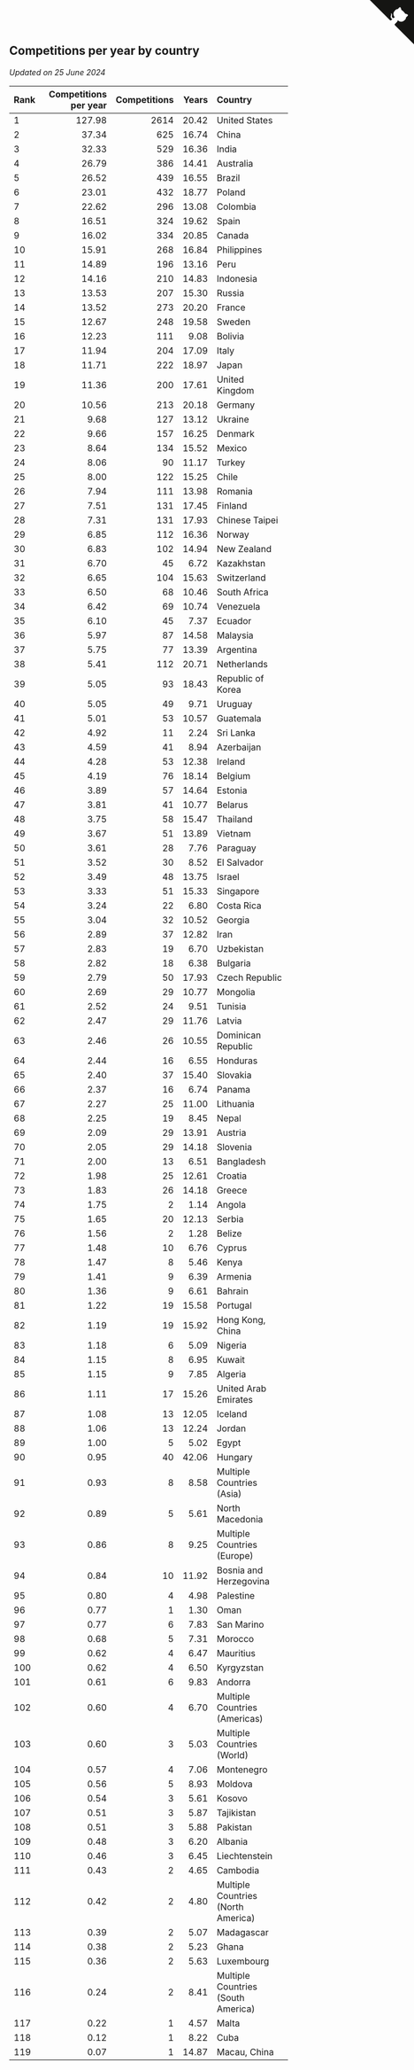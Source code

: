 ## Competitions per year by country

*Updated on 25 June 2024*

| Rank | Competitions per year | Competitions | Years | Country |
| :--- | ---: | ---: | ---: | :--- |
| 1 | 127.98 | 2614 | 20.42 | United States |
| 2 | 37.34 | 625 | 16.74 | China |
| 3 | 32.33 | 529 | 16.36 | India |
| 4 | 26.79 | 386 | 14.41 | Australia |
| 5 | 26.52 | 439 | 16.55 | Brazil |
| 6 | 23.01 | 432 | 18.77 | Poland |
| 7 | 22.62 | 296 | 13.08 | Colombia |
| 8 | 16.51 | 324 | 19.62 | Spain |
| 9 | 16.02 | 334 | 20.85 | Canada |
| 10 | 15.91 | 268 | 16.84 | Philippines |
| 11 | 14.89 | 196 | 13.16 | Peru |
| 12 | 14.16 | 210 | 14.83 | Indonesia |
| 13 | 13.53 | 207 | 15.30 | Russia |
| 14 | 13.52 | 273 | 20.20 | France |
| 15 | 12.67 | 248 | 19.58 | Sweden |
| 16 | 12.23 | 111 | 9.08 | Bolivia |
| 17 | 11.94 | 204 | 17.09 | Italy |
| 18 | 11.71 | 222 | 18.97 | Japan |
| 19 | 11.36 | 200 | 17.61 | United Kingdom |
| 20 | 10.56 | 213 | 20.18 | Germany |
| 21 | 9.68 | 127 | 13.12 | Ukraine |
| 22 | 9.66 | 157 | 16.25 | Denmark |
| 23 | 8.64 | 134 | 15.52 | Mexico |
| 24 | 8.06 | 90 | 11.17 | Turkey |
| 25 | 8.00 | 122 | 15.25 | Chile |
| 26 | 7.94 | 111 | 13.98 | Romania |
| 27 | 7.51 | 131 | 17.45 | Finland |
| 28 | 7.31 | 131 | 17.93 | Chinese Taipei |
| 29 | 6.85 | 112 | 16.36 | Norway |
| 30 | 6.83 | 102 | 14.94 | New Zealand |
| 31 | 6.70 | 45 | 6.72 | Kazakhstan |
| 32 | 6.65 | 104 | 15.63 | Switzerland |
| 33 | 6.50 | 68 | 10.46 | South Africa |
| 34 | 6.42 | 69 | 10.74 | Venezuela |
| 35 | 6.10 | 45 | 7.37 | Ecuador |
| 36 | 5.97 | 87 | 14.58 | Malaysia |
| 37 | 5.75 | 77 | 13.39 | Argentina |
| 38 | 5.41 | 112 | 20.71 | Netherlands |
| 39 | 5.05 | 93 | 18.43 | Republic of Korea |
| 40 | 5.05 | 49 | 9.71 | Uruguay |
| 41 | 5.01 | 53 | 10.57 | Guatemala |
| 42 | 4.92 | 11 | 2.24 | Sri Lanka |
| 43 | 4.59 | 41 | 8.94 | Azerbaijan |
| 44 | 4.28 | 53 | 12.38 | Ireland |
| 45 | 4.19 | 76 | 18.14 | Belgium |
| 46 | 3.89 | 57 | 14.64 | Estonia |
| 47 | 3.81 | 41 | 10.77 | Belarus |
| 48 | 3.75 | 58 | 15.47 | Thailand |
| 49 | 3.67 | 51 | 13.89 | Vietnam |
| 50 | 3.61 | 28 | 7.76 | Paraguay |
| 51 | 3.52 | 30 | 8.52 | El Salvador |
| 52 | 3.49 | 48 | 13.75 | Israel |
| 53 | 3.33 | 51 | 15.33 | Singapore |
| 54 | 3.24 | 22 | 6.80 | Costa Rica |
| 55 | 3.04 | 32 | 10.52 | Georgia |
| 56 | 2.89 | 37 | 12.82 | Iran |
| 57 | 2.83 | 19 | 6.70 | Uzbekistan |
| 58 | 2.82 | 18 | 6.38 | Bulgaria |
| 59 | 2.79 | 50 | 17.93 | Czech Republic |
| 60 | 2.69 | 29 | 10.77 | Mongolia |
| 61 | 2.52 | 24 | 9.51 | Tunisia |
| 62 | 2.47 | 29 | 11.76 | Latvia |
| 63 | 2.46 | 26 | 10.55 | Dominican Republic |
| 64 | 2.44 | 16 | 6.55 | Honduras |
| 65 | 2.40 | 37 | 15.40 | Slovakia |
| 66 | 2.37 | 16 | 6.74 | Panama |
| 67 | 2.27 | 25 | 11.00 | Lithuania |
| 68 | 2.25 | 19 | 8.45 | Nepal |
| 69 | 2.09 | 29 | 13.91 | Austria |
| 70 | 2.05 | 29 | 14.18 | Slovenia |
| 71 | 2.00 | 13 | 6.51 | Bangladesh |
| 72 | 1.98 | 25 | 12.61 | Croatia |
| 73 | 1.83 | 26 | 14.18 | Greece |
| 74 | 1.75 | 2 | 1.14 | Angola |
| 75 | 1.65 | 20 | 12.13 | Serbia |
| 76 | 1.56 | 2 | 1.28 | Belize |
| 77 | 1.48 | 10 | 6.76 | Cyprus |
| 78 | 1.47 | 8 | 5.46 | Kenya |
| 79 | 1.41 | 9 | 6.39 | Armenia |
| 80 | 1.36 | 9 | 6.61 | Bahrain |
| 81 | 1.22 | 19 | 15.58 | Portugal |
| 82 | 1.19 | 19 | 15.92 | Hong Kong, China |
| 83 | 1.18 | 6 | 5.09 | Nigeria |
| 84 | 1.15 | 8 | 6.95 | Kuwait |
| 85 | 1.15 | 9 | 7.85 | Algeria |
| 86 | 1.11 | 17 | 15.26 | United Arab Emirates |
| 87 | 1.08 | 13 | 12.05 | Iceland |
| 88 | 1.06 | 13 | 12.24 | Jordan |
| 89 | 1.00 | 5 | 5.02 | Egypt |
| 90 | 0.95 | 40 | 42.06 | Hungary |
| 91 | 0.93 | 8 | 8.58 | Multiple Countries (Asia) |
| 92 | 0.89 | 5 | 5.61 | North Macedonia |
| 93 | 0.86 | 8 | 9.25 | Multiple Countries (Europe) |
| 94 | 0.84 | 10 | 11.92 | Bosnia and Herzegovina |
| 95 | 0.80 | 4 | 4.98 | Palestine |
| 96 | 0.77 | 1 | 1.30 | Oman |
| 97 | 0.77 | 6 | 7.83 | San Marino |
| 98 | 0.68 | 5 | 7.31 | Morocco |
| 99 | 0.62 | 4 | 6.47 | Mauritius |
| 100 | 0.62 | 4 | 6.50 | Kyrgyzstan |
| 101 | 0.61 | 6 | 9.83 | Andorra |
| 102 | 0.60 | 4 | 6.70 | Multiple Countries (Americas) |
| 103 | 0.60 | 3 | 5.03 | Multiple Countries (World) |
| 104 | 0.57 | 4 | 7.06 | Montenegro |
| 105 | 0.56 | 5 | 8.93 | Moldova |
| 106 | 0.54 | 3 | 5.61 | Kosovo |
| 107 | 0.51 | 3 | 5.87 | Tajikistan |
| 108 | 0.51 | 3 | 5.88 | Pakistan |
| 109 | 0.48 | 3 | 6.20 | Albania |
| 110 | 0.46 | 3 | 6.45 | Liechtenstein |
| 111 | 0.43 | 2 | 4.65 | Cambodia |
| 112 | 0.42 | 2 | 4.80 | Multiple Countries (North America) |
| 113 | 0.39 | 2 | 5.07 | Madagascar |
| 114 | 0.38 | 2 | 5.23 | Ghana |
| 115 | 0.36 | 2 | 5.63 | Luxembourg |
| 116 | 0.24 | 2 | 8.41 | Multiple Countries (South America) |
| 117 | 0.22 | 1 | 4.57 | Malta |
| 118 | 0.12 | 1 | 8.22 | Cuba |
| 119 | 0.07 | 1 | 14.87 | Macau, China |


<a href="https://github.com/JustinTimeCuber/wca_statistics" class="github-corner" aria-label="View source on Github"><svg width="80" height="80" viewBox="0 0 250 250" style="fill:#151513; color:#fff; position: absolute; top: 0; border: 0; right: 0;" aria-hidden="true"><path d="M0,0 L115,115 L130,115 L142,142 L250,250 L250,0 Z"></path><path d="M128.3,109.0 C113.8,99.7 119.0,89.6 119.0,89.6 C122.0,82.7 120.5,78.6 120.5,78.6 C119.2,72.0 123.4,76.3 123.4,76.3 C127.3,80.9 125.5,87.3 125.5,87.3 C122.9,97.6 130.6,101.9 134.4,103.2" fill="currentColor" style="transform-origin: 130px 106px;" class="octo-arm"></path><path d="M115.0,115.0 C114.9,115.1 118.7,116.5 119.8,115.4 L133.7,101.6 C136.9,99.2 139.9,98.4 142.2,98.6 C133.8,88.0 127.5,74.4 143.8,58.0 C148.5,53.4 154.0,51.2 159.7,51.0 C160.3,49.4 163.2,43.6 171.4,40.1 C171.4,40.1 176.1,42.5 178.8,56.2 C183.1,58.6 187.2,61.8 190.9,65.4 C194.5,69.0 197.7,73.2 200.1,77.6 C213.8,80.2 216.3,84.9 216.3,84.9 C212.7,93.1 206.9,96.0 205.4,96.6 C205.1,102.4 203.0,107.8 198.3,112.5 C181.9,128.9 168.3,122.5 157.7,114.1 C157.9,116.9 156.7,120.9 152.7,124.9 L141.0,136.5 C139.8,137.7 141.6,141.9 141.8,141.8 Z" fill="currentColor" class="octo-body"></path></svg></a><style>.github-corner:hover .octo-arm{animation:octocat-wave 560ms ease-in-out}@keyframes octocat-wave{0%,100%{transform:rotate(0)}20%,60%{transform:rotate(-25deg)}40%,80%{transform:rotate(10deg)}}@media (max-width:500px){.github-corner:hover .octo-arm{animation:none}.github-corner .octo-arm{animation:octocat-wave 560ms ease-in-out}}</style>
